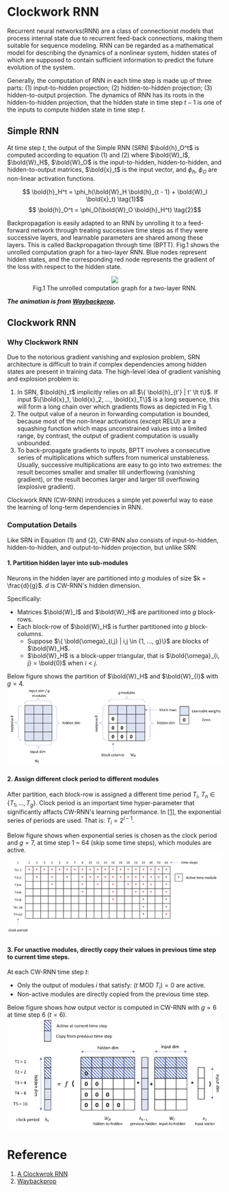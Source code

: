 # Clockwork RNN

Recurrent neural networks(RNN) are a class of connectionist models that process internal state due to recurrent feed-back connections, making them suitable for sequence modeling. RNN can be regarded as a mathematical model for describing the dynamics of a nonlinear system, hidden states of which are supposed to contain sufficient information to predict the future evolution of the system.

Generally, the computation of RNN in each time step is made up of three parts: (1) input-to-hidden projection; (2) hidden-to-hidden projection; (3) hidden-to-output projection. The dynamics of RNN has its roots in the hidden-to-hidden projection, that the hidden state in time step $t - 1$ is one of the inputs to compute hidden state in time step $t$.

## Simple RNN

At time step $t$, the output of the Simple RNN (SRN) $\bold{h}_O^t$ is computed according to equation (1) and (2) where $\bold{W}_I$, $\bold{W}_H$, $\bold{W}_O$ is the input-to-hidden, hidden-to-hidden, and hidden-to-output matrices, $\bold{x}_t$ is the input vector, and $\phi_h$, $\phi_O$ are non-linear activation functions.

$$ \bold{h}_H^t = \phi_h(\bold{W}_H \bold{h}_{t - 1} + \bold{W}_I \bold{x}_t) \tag{1}$$
$$ \bold{h}_O^t = \phi_O(\bold{W}_O \bold{h}_H^t) \tag{2}$$

Backpropagation is easily adapted to an RNN by unrolling it to a feed-forward network through treating successive time steps as if they were successive layers, and learnable parameters are shared among these layers. This is called Backpropagation through time (BPTT). Fig.1 shows the unrolled computation graph for a two-layer RNN. Blue nodes represent hidden states, and the corresponding red node represents the gradient of the loss with respect to the hidden state.

<p align="center">
<img src="https://magenta.tensorflow.org/assets/waybackprop/bptt.gif"><br>
Fig.1 The unrolled computation graph for a two-layer RNN.
</p>

_**The animation is from [Waybackprop](https://magenta.tensorflow.org/blog/2017/06/01/waybackprop).**_

## Clockwork RNN

### Why Clockwork RNN

Due to the notorious gradient vanishing and explosion problem, SRN architecture is difficult to train if complex dependencies among hidden states are present in training data. The high-level idea of gradient vanishing and explosion problem is:
1. In SRN, $\bold{h}_t$ implicitly relies on all $\{ \bold{h}_{t'} | t' \lt t\}$. If input $\{\bold{x}_1, \bold{x}_2, ..., \bold{x}_T\}$ is a long sequence, this will form a long chain over which gradients flows as depicted in Fig 1.
1. The output value of a neuron in forwarding computation is bounded, because most of the non-linear activations (except RELU) are a squashing function which maps unconstrained values into a limited range, by contrast, the output of gradient computation is usually unbounded.
1. To back-propagate gradients to inputs, BPTT involves a consecutive series of multiplications which suffers from numerical unstableness. Usually, successive multiplications are easy to go into two extremes: the result becomes smaller and smaller till underflowing (vanishing gradient), or the result becomes larger and larger till overflowing (explosive gradient).

Clockwork RNN (CW-RNN) introduces a simple yet powerful way to ease the learning of long-term dependencies in RNN.

### Computation Details

Like SRN in Equation (1) and (2), CW-RNN also consists of input-to-hidden, hidden-to-hidden, and output-to-hidden projection, but unlike SRN:

#### 1. Partition hidden layer into sub-modules

Neurons in the hidden layer are partitioned into $g$ modules of size $k = \frac{d}{g}$. $d$ is CW-RNN's hidden dimension.

Specifically:
- Matrices $\bold{W}_I$ and $\bold{W}_H$ are partitioned into $g$ block-rows.
- Each block-row of $\bold{W}_H$ is further partitioned into $g$ block-columns.
    - Suppose $\{ \bold{\omega}_{i,j} | i,j \in {1, ..., g}\}$ are blocks of $\bold{W}_H$.
    - $\bold{W}_H$ is a block-upper triangular, that is $\bold{\omega}_{i, j} = \bold{0}$ when $i \lt j$.

Below figure shows the partition of $\bold{W}_H$ and $\bold{W}_{I}$ with $g = 4$.
![](images/wh.png)

#### 2. Assign different clock period to different modules

After partition, each block-row is assigned a different time period $T_i$, $T_n \in \{ T_1, ..., T_g \}$. Clock period is an important time hyper-parameter that significantly affacts CW-RNN's learning performance. In [[1](#Reference)], the exponential series of periods are used. That is: $T_i = 2^{i - 1}$.

Below figure shows when exponential series is chosen as the clock period and $g = 7$, at time step 1 ~ 64 (skip some time steps), which modules are active.
![](images/active_modules.png)

#### 3. For unactive modules, directly copy their values in previous time step to current time steps.

At each CW-RNN time step $t$:
- Only the output of modules $i$ that satisfy: $(t$ MOD $T_i) = 0$ are active.
- Non-active modules are directly copied from the previous time step.

Below figure shows how output vector is computed in CW-RNN with $g = 6$ at time step 6 ($t = 6$).
![](images/CWRNN.png)

# Reference

1. [A Clockwrok RNN](https://arxiv.org/abs/1402.3511)
1. [Waybackprop](https://magenta.tensorflow.org/blog/2017/06/01/waybackprop)
